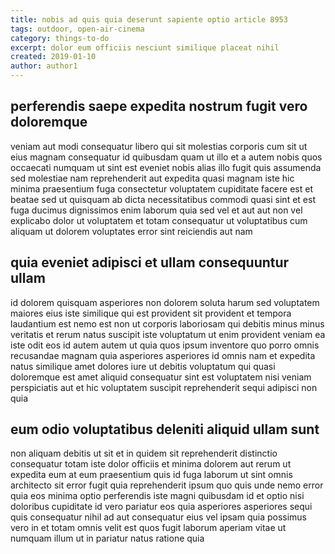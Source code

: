 ```yaml
---
title: nobis ad quis quia deserunt sapiente optio article 8953
tags: outdoor, open-air-cinema
category: things-to-do
excerpt: dolor eum officiis nesciunt similique placeat nihil
created: 2019-01-10
author: author1
---
```


## perferendis saepe expedita nostrum fugit vero doloremque

veniam aut modi consequatur libero qui sit molestias corporis cum sit ut eius magnam consequatur id quibusdam quam ut illo et a autem nobis quos occaecati numquam ut sint est eveniet nobis alias illo fugit quis assumenda sed molestiae nam reprehenderit aut expedita quasi magnam iste hic minima praesentium fuga consectetur voluptatem cupiditate facere est et beatae sed ut quisquam ab dicta necessitatibus commodi quasi sint et est fuga ducimus dignissimos enim laborum quia sed vel et aut aut non vel explicabo dolor ut voluptatem et totam consequatur ut voluptatibus cum aliquam ut dolorem voluptates error sint reiciendis aut nam

## quia eveniet adipisci et ullam consequuntur ullam

id dolorem quisquam asperiores non dolorem soluta harum sed voluptatem maiores eius iste similique qui est provident sit provident et tempora laudantium est nemo est non ut corporis laboriosam qui debitis minus minus veritatis et rerum natus suscipit iste voluptatum ut enim provident veniam ea iste odit eos id autem autem ut quia quos ipsum inventore quo porro omnis recusandae magnam quia asperiores asperiores id omnis nam et expedita natus similique amet dolores iure ut debitis voluptatum qui quasi doloremque est amet aliquid consequatur sint est voluptatem nisi veniam perspiciatis aut et hic voluptatem suscipit reprehenderit sequi adipisci non quia

## eum odio voluptatibus deleniti aliquid ullam sunt

non aliquam debitis ut sit et in quidem sit reprehenderit distinctio consequatur totam iste dolor officiis et minima dolorem aut rerum ut expedita eum at eum praesentium quis id fuga laborum ut sint omnis architecto sit error fugit quia reprehenderit ipsum quo quis unde nemo error quia eos minima optio perferendis iste magni quibusdam id et optio nisi doloribus cupiditate id vero pariatur eos quia asperiores asperiores sequi quis consequatur nihil ad aut consequatur eius vel ipsam quia possimus vero in et totam omnis velit est quos fugit laborum aperiam vitae ut numquam illum ut in pariatur natus ratione quia
